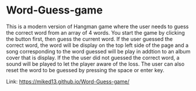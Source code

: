 # Word-Guess-game

This is a modern version of Hangman game where the user needs to guess the correct word from an array of 4 words.
You start the game by clicking the button first, then guess the current word.
If the user guessed the correct word, the word will be display on the top left side of the page and a song corresponding to the word guessed will be play in addtion to an album cover that is display.
If the the user did not guessed the correct word, a sound will be played to let the player aware of the loss.
The user can also reset the word to be guessed by pressing the space or enter key.

Link: https://miked13.github.io/Word-Guess-game/
